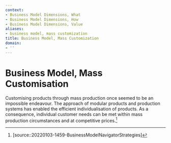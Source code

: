 ```yaml
---
context:
- Business Model Dimensions, What
- Business Model Dimensions, How
- Business Model Dimensions, Value
aliases:
- business model, mass customization
title: Business Model, Mass Customization
domain:
- ''
---
```


# Business Model, Mass Customisation

Customising products through mass production once seemed to be an impossible endeavour. The approach of modular products and production systems has enabled the efficient individualisation of products. As a consequence, individual customer needs can be met within mass production circumstances and at competitive prices.[^1]

[^1]: [source::20220103-1459-BusinessModelNavigatorStrategies]
